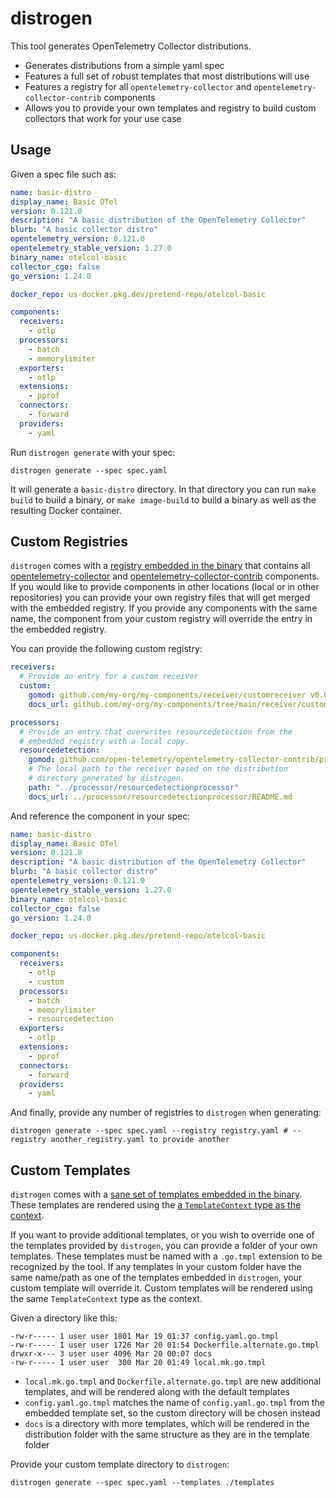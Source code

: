 # distrogen

This tool generates OpenTelemetry Collector distributions.

* Generates distributions from a simple yaml spec
* Features a full set of robust templates that most distributions will use
* Features a registry for all `opentelemetry-collector` and `opentelemetry-collector-contrib` components
* Allows you to provide your own templates and registry to build custom collectors that work for your use case

## Usage

Given a spec file such as:
```yaml
name: basic-distro
display_name: Basic OTel
version: 0.121.0
description: "A basic distribution of the OpenTelemetry Collector"
blurb: "A basic collector distro"
opentelemetry_version: 0.121.0
opentelemetry_stable_version: 1.27.0
binary_name: otelcol-basic
collector_cgo: false
go_version: 1.24.0

docker_repo: us-docker.pkg.dev/pretend-repo/otelcol-basic

components:
  receivers:
    - otlp
  processors:
    - batch
    - memorylimiter
  exporters:
    - otlp
  extensions:
    - pprof
  connectors:
    - forward
  providers:
    - yaml
```
Run `distrogen generate` with your spec:
```
distrogen generate --spec spec.yaml
```
It will generate a `basic-distro` directory. In that directory you can run `make build` to build a binary, or `make image-build` to build a binary as well as the resulting Docker container.

## Custom Registries

`distrogen` comes with a [registry embedded in the binary](./registry.yaml) that contains all [opentelemetry-collector](https://github.com/open-telemetry/opentelemetry-collector/blob/main/versions.yaml) and [opentelemetry-collector-contrib](https://github.com/open-telemetry/opentelemetry-collector-contrib/blob/main/versions.yaml) components. If you would like to provide components in other locations (local or in other repositories) you can provide your own registry files that will get merged with the embedded registry. If you provide any components with the same name, the component from your custom registry will override the entry in the embedded registry.

You can provide the following custom registry:
```yaml
receivers:
  # Provide an entry for a custom receiver
  custom:
    gomod: github.com/my-org/my-components/receiver/customreceiver v0.0.0
    docs_url: github.com/my-org/my-components/tree/main/receiver/customreceiver/README.md

processors:
  # Provide an entry that overwrites resourcedetection from the
  # embedded registry with a local copy.
  resourcedetection:
    gomod: github.com/open-telemetry/opentelemetry-collector-contrib/processor/resourcedetectionprocessor
    # The local path to the receiver based on the distribution
    # directory generated by distrogen.
    path: "../processor/resourcedetectionprocessor"
    docs_url: ../processor/resourcedetectionprocessor/README.md
```
And reference the component in your spec:
```yaml
name: basic-distro
display_name: Basic OTel
version: 0.121.0
description: "A basic distribution of the OpenTelemetry Collector"
blurb: "A basic collector distro"
opentelemetry_version: 0.121.0
opentelemetry_stable_version: 1.27.0
binary_name: otelcol-basic
collector_cgo: false
go_version: 1.24.0

docker_repo: us-docker.pkg.dev/pretend-repo/otelcol-basic

components:
  receivers:
    - otlp
    - custom
  processors:
    - batch
    - memorylimiter
    - resourcedetection
  exporters:
    - otlp
  extensions:
    - pprof
  connectors:
    - forward
  providers:
    - yaml
```
And finally, provide any number of registries to `distrogen` when generating:
```
distrogen generate --spec spec.yaml --registry registry.yaml # --registry another_registry.yaml to provide another
```

## Custom Templates

`distrogen` comes with a [sane set of templates embedded in the binary](./templates). These templates are rendered using the [a `TemplateContext` type as the context](./distribution.go).

If you want to provide additional templates, or you wish to override one of the templates provided by `distrogen`, you can provide a folder of your own templates. These templates must be named with a `.go.tmpl` extension to be recognized by the tool. If any templates in your custom folder have the same name/path as one of the templates embedded in `distrogen`, your custom template will override it. Custom templates will be rendered using the same `TemplateContext` type as the context.

Given a directory like this:
```
-rw-r----- 1 user user 1801 Mar 19 01:37 config.yaml.go.tmpl
-rw-r----- 1 user user 1726 Mar 20 01:54 Dockerfile.alternate.go.tmpl
drwxr-x--- 3 user user 4096 Mar 20 00:07 docs
-rw-r----- 1 user user  300 Mar 20 01:49 local.mk.go.tmpl
```
* `local.mk.go.tmpl` and `Dockerfile.alternate.go.tmpl` are new additional templates, and will be rendered along with the default templates
* `config.yaml.go.tmpl` matches the name of `config.yaml.go.tmpl` from the embedded template set, so the custom directory will be chosen instead
* `docs` is a directory with more templates, which will be rendered in the distribution folder with the same structure as they are in the template folder

Provide your custom template directory to `distrogen`:
```
distrogen generate --spec spec.yaml --templates ./templates
```